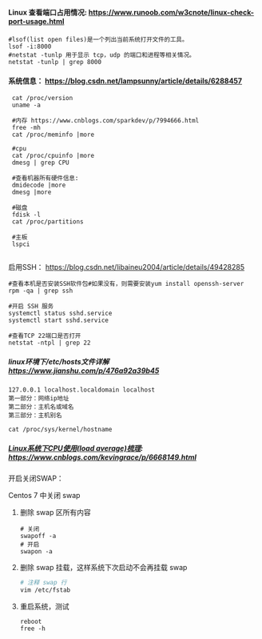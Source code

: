 #### Linux 查看端口占用情况: https://www.runoob.com/w3cnote/linux-check-port-usage.html 

```shell
#lsof(list open files)是一个列出当前系统打开文件的工具。
lsof -i:8000
#netstat -tunlp 用于显示 tcp，udp 的端口和进程等相关情况。
netstat -tunlp | grep 8000
```

#### 系统信息： https://blog.csdn.net/lampsunny/article/details/6288457 

```shell
 cat /proc/version
 uname -a
 
 #内存 https://www.cnblogs.com/sparkdev/p/7994666.html
 free -mh
 cat /proc/meminfo |more
 
 #cpu
 cat /proc/cpuinfo |more
 dmesg | grep CPU
 
 #查看机器所有硬件信息:
 dmidecode |more
 dmesg |more
 
 #磁盘
 fdisk -l
 cat /proc/partitions
 
 #主板
 lspci
 
```

启用SSH： https://blog.csdn.net/libaineu2004/article/details/49428285 

```shell
#查看本机是否安装SSH软件包#如果没有，则需要安装yum install openssh-server
rpm -qa | grep ssh

#开启 SSH 服务
systemctl status sshd.service
systemctl start sshd.service

#查看TCP 22端口是否打开
netstat -ntpl | grep 22
```

##### linux环境下/etc/hosts文件详解  https://www.jianshu.com/p/476a92a39b45 

```
127.0.0.1 localhost.localdomain localhost
第一部分：网络ip地址
第二部分：主机名或域名
第三部分：主机别名
```



```shell
cat /proc/sys/kernel/hostname
```



##### [Linux系统下CPU使用(load average)梳理](https://www.cnblogs.com/kevingrace/p/6668149.html): https://www.cnblogs.com/kevingrace/p/6668149.html



开启关闭SWAP：

Centos 7 中关闭 swap

1. 删除 swap 区所有内容

   ```shell
   # 关闭
   swapoff -a
   # 开启
   swapon -a
   ```

2. 删除 swap 挂载，这样系统下次启动不会再挂载 swap

   ```bash
   # 注释 swap 行
   vim /etc/fstab
   ```

3. 重启系统，测试

   ```shell
   reboot
   free -h
   ```